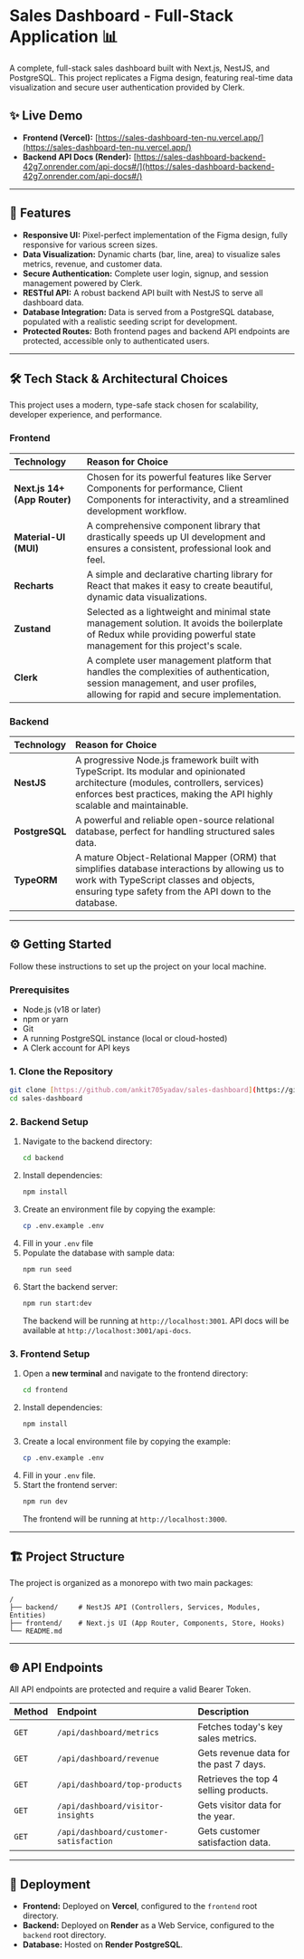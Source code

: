 # Sales Dashboard - Full-Stack Application 📊

A complete, full-stack sales dashboard built with Next.js, NestJS, and PostgreSQL. This project replicates a Figma design, featuring real-time data visualization and secure user authentication provided by Clerk.



## ✨ Live Demo
* **Frontend (Vercel):** [https://sales-dashboard-ten-nu.vercel.app/](https://sales-dashboard-ten-nu.vercel.app/)
* **Backend API Docs (Render):** [https://sales-dashboard-backend-42g7.onrender.com/api-docs#/](https://sales-dashboard-backend-42g7.onrender.com/api-docs#/)

---
## 🚀 Features
* **Responsive UI:** Pixel-perfect implementation of the Figma design, fully responsive for various screen sizes.
* **Data Visualization:** Dynamic charts (bar, line, area) to visualize sales metrics, revenue, and customer data.
* **Secure Authentication:** Complete user login, signup, and session management powered by Clerk.
* **RESTful API:** A robust backend API built with NestJS to serve all dashboard data.
* **Database Integration:** Data is served from a PostgreSQL database, populated with a realistic seeding script for development.
* **Protected Routes:** Both frontend pages and backend API endpoints are protected, accessible only to authenticated users.

---
## 🛠️ Tech Stack & Architectural Choices
This project uses a modern, type-safe stack chosen for scalability, developer experience, and performance.

### Frontend
| Technology | Reason for Choice |
| :--- | :--- |
| **Next.js 14+ (App Router)** | Chosen for its powerful features like Server Components for performance, Client Components for interactivity, and a streamlined development workflow. |
| **Material-UI (MUI)** | A comprehensive component library that drastically speeds up UI development and ensures a consistent, professional look and feel. |
| **Recharts** | A simple and declarative charting library for React that makes it easy to create beautiful, dynamic data visualizations. |
| **Zustand** | Selected as a lightweight and minimal state management solution. It avoids the boilerplate of Redux while providing powerful state management for this project's scale. |
| **Clerk** | A complete user management platform that handles the complexities of authentication, session management, and user profiles, allowing for rapid and secure implementation. |

### Backend
| Technology | Reason for Choice |
| :--- | :--- |
| **NestJS** | A progressive Node.js framework built with TypeScript. Its modular and opinionated architecture (modules, controllers, services) enforces best practices, making the API highly scalable and maintainable. |
| **PostgreSQL** | A powerful and reliable open-source relational database, perfect for handling structured sales data. |
| **TypeORM** | A mature Object-Relational Mapper (ORM) that simplifies database interactions by allowing us to work with TypeScript classes and objects, ensuring type safety from the API down to the database. |

---
## ⚙️ Getting Started

Follow these instructions to set up the project on your local machine.

### Prerequisites
* Node.js (v18 or later)
* npm or yarn
* Git
* A running PostgreSQL instance (local or cloud-hosted)
* A Clerk account for API keys

### 1. Clone the Repository
```bash
git clone [https://github.com/ankit705yadav/sales-dashboard](https://github.com/ankit705yadav/sales-dashboard)
cd sales-dashboard
```

### 2. Backend Setup
1.  Navigate to the backend directory:
    ```bash
    cd backend
    ```
2.  Install dependencies:
    ```bash
    npm install
    ```
3.  Create an environment file by copying the example:
    ```bash
    cp .env.example .env
    ```
4.  Fill in your `.env` file
5.  Populate the database with sample data:
    ```bash
    npm run seed
    ```
6.  Start the backend server:
    ```bash
    npm run start:dev
    ```
    The backend will be running at `http://localhost:3001`.
    API docs will be available at `http://localhost:3001/api-docs`.

### 3. Frontend Setup
1.  Open a **new terminal** and navigate to the frontend directory:
    ```bash
    cd frontend
    ```
2.  Install dependencies:
    ```bash
    npm install
    ```
3.  Create a local environment file by copying the example:
    ```bash
    cp .env.example .env
    ```
4.  Fill in your `.env` file.
5.  Start the frontend server:
    ```bash
    npm run dev
    ```
    The frontend will be running at `http://localhost:3000`.

---
## 🏗️ Project Structure
The project is organized as a monorepo with two main packages:
```
/
├── backend/     # NestJS API (Controllers, Services, Modules, Entities)
├── frontend/    # Next.js UI (App Router, Components, Store, Hooks)
└── README.md
```
---
## 🌐 API Endpoints
All API endpoints are protected and require a valid Bearer Token.

| Method | Endpoint | Description |
| :--- | :--- | :--- |
| `GET` | `/api/dashboard/metrics` | Fetches today's key sales metrics. |
| `GET` | `/api/dashboard/revenue` | Gets revenue data for the past 7 days. |
| `GET` | `/api/dashboard/top-products`| Retrieves the top 4 selling products. |
| `GET` | `/api/dashboard/visitor-insights`| Gets visitor data for the year. |
| `GET` | `/api/dashboard/customer-satisfaction`| Gets customer satisfaction data. |

---
## 🚀 Deployment
* **Frontend:** Deployed on **Vercel**, configured to the `frontend` root directory.
* **Backend:** Deployed on **Render** as a Web Service, configured to the `backend` root directory.
* **Database:** Hosted on **Render PostgreSQL**.
